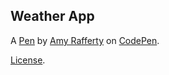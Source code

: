 Weather App
-----------


A [Pen](https://codepen.io/afraff/pen/MVVzZv) by [Amy Rafferty](https://codepen.io/afraff) on [CodePen](https://codepen.io).

[License](https://codepen.io/afraff/pen/MVVzZv/license).